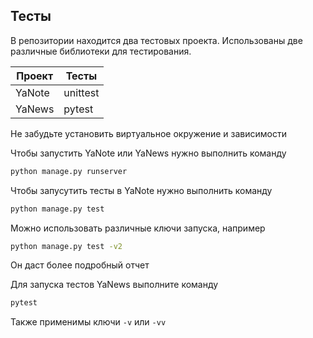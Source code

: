 ## Тесты

В репозитории находится два тестовых проекта.
Использованы две различные библиотеки для тестирования.

| Проект | Тесты |
| ------ | ------ |
| YaNote | unittest |
| YaNews | pytest |

Не забудьте установить виртуальное окружение и зависимости

Чтобы запустить YaNote или YaNews нужно выполнить команду

```sh
python manage.py runserver
```




Чтобы запусутить тесты в YaNote нужно выполнить команду
```sh
python manage.py test
```
Можно использовать различные ключи запуска, например
```sh
python manage.py test -v2
```
Он даст более подробный отчет


Для запуска тестов YaNews выполните команду
```sh
pytest
```
Также применимы ключи ```-v``` или ```-vv```
